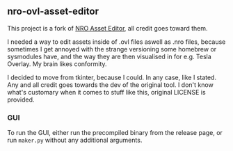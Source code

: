 ## nro-ovl-asset-editor
This project is a fork of [NRO Asset Editor](https://github.com/vgmoose/nro-asset-editor/), all credit goes toward them.

I needed a way to edit assets inside of .ovl files aswell as .nro files, because sometimes I get annoyed with the strange versioning some homebrew or sysmodules have, and the way they are then visualised in for e.g. Tesla Overlay. My brain likes conformity.

I decided to move from tkinter, because I could. In any case, like I stated. Any and all credit goes towards the dev of the original tool. I don't know what's customary when it comes to stuff like this, original LICENSE is provided.

### GUI
To run the GUI, either run the precompiled binary from the release page, or run `maker.py` without any additional arguments.
